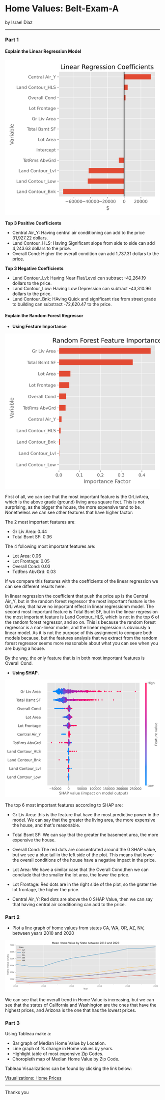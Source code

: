 # Home Values: Belt-Exam-A

by Israel Diaz

---

### Part 1

#### Explain the Linear Regression Model

![png](/img/lr_coefficientes.png)

**Top 3 Positive Coefficients**

* Central Air_Y: Having central air conditioning can add to the price 31,927.22 dollars.
* Land Contour_HLS: Having Significant slope from side to side can add 4,243.63 dollars to the price.
* Overall Cond: Higher the overall condition can add 1,737.31 dollars to the price.

**Top 3 Negative Coefficients**

* Land Contour_Lvl: Having Near Flat/Level can subtract -42,264.19 dollars to the price.
* Land Contour_Low: Having Low Depression can subtract -43,310.96 dollars to the price.
* Land Contour_Bnk: HAving Quick and significant rise from street grade to building can substract -72,620.47 to the price.

#### Explain the Random Forest Regressor

* **Using Festure Importance**

![png](/img/rf_feature_importance.png)

First of all, we can see that the most important feature is the GrLivArea, which is the above grade (ground) living area square feet. This is not surprising, as the bigger the house, the more expensive tend to be. Nonetheless we can see other features that have higher factor:

The 2 most important features are:
* Gr Liv Area: 0.44
* Total Bsmt SF:    0.36

The 4 following most important features are:
* Lot Area:         0.06
* Lot Frontage:     0.05
* Overall Cond:     0.03
* TotRms AbvGrd:    0.03

If we compare this features with the coefficients of the linear regression we can see different results here.

In linear regression the coefficient that push the price up is the Central Air_Y, but in the random forest regressor the most important feature is the GrLivArea, that have no important effect in linear regressionm model. The second most important feature is Total Bsmt SF, but in the linear regression the most important feature is Land Contour_HLS, which is not in the top 6 of the random forest regressor, and so on. This is because the random forest regressor is a non-linear model, and the linear regression is obviously a linear model. As it is not the purpose of this assignment to compare both models because, but the features analysis that we extract from the random forest regressor seems more reasonable about what you can see when you are buying a house.

By the way, the only feature that is in both most important features is Overall Cond.

* **Using SHAP.**

![png](/img/SHAP_feature_importance.png)

The top 6 most important features according to SHAP are:

* Gr Liv Area: this is the feature that have the most predictive power in the model. We can say that the greater the living area, the more expensive the house, and that's reasonable.

* Total Bsmt SF: We can say that the greater the basement area, the more expensive the house.

* Overall Cond: The red dots are concentrated around the 0 SHAP value, but we see a blue tail in the left side of the plot. This means that lower the overall conditions of the house have a negative impact in the price.

* Lot Area: We have a similar case that the Overall Cond,then we can conclude that the smaller the lot area, the lower the price.

* Lot Frontage: Red dots are in the right side of the plot, so the grater the lot frontage, the higher the price.

* Central Air_Y: Red dots are above the 0 SHAP Value, then we can say that having central air conditioning can add to the price.

### Part 2

* Plot a line graph of home values from states CA, WA, OR, AZ, NV, between years 2010 and 2020

![png](/img/mean_home_value_by_state_10-20.png)

We can see that the overall trend in Home Value is increasing, but we can see that the states of California and Washington are the ones that have the highest prices, and Arizona is the one that has the lowest prices.

### Part 3

Using Tableau make a:

* Bar graph of Median Home Value by Location.
* Line graph of % change in Home values by years.
* Highlight table of most expensive Zip Codes.
* Choropleth map of Median Home Value by Zip Code.

Tableau Visualizations can be found by clicking the link below:

[Visualizations: Home Prices](https://public.tableau.com/app/profile/israel.diaz/viz/shared/XPQ85743M)

---
 Thanks you
 